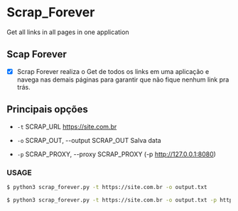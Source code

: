 # Scrap_Forever

Get all links in all pages in one application


## Scap Forever

- [x] Scrap Forever realiza o Get de todos os links em uma aplicação e navega nas demais páginas para garantir que não fique nenhum link pra trás.


## Principais opções

* `-t` SCRAP_URL          https://site.com.br

* `-o` SCRAP_OUT, --output SCRAP_OUT Salva data

* `-p` SCRAP_PROXY, --proxy SCRAP_PROXY  (-p http://127.0.0.1:8080)

### USAGE


```bash
$ python3 scrap_forever.py -t https://site.com.br -o output.txt
```
```bash
$ python3 scrap_forever.py -t https://site.com.br -o output.txt -p http://127.0.0.1:8080
```
